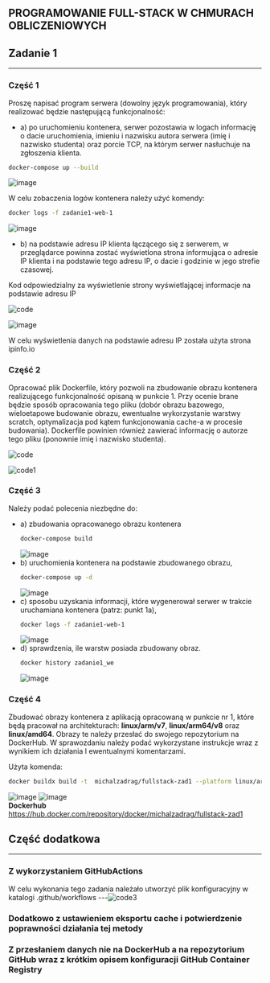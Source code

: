 ## PROGRAMOWANIE FULL-STACK W CHMURACH OBLICZENIOWYCH

## Zadanie 1
---
### Część 1

Proszę napisać program serwera (dowolny język programowania), który realizować będzie następującą funkcjonalność:

- a) po uruchomieniu kontenera, serwer pozostawia w logach informację o dacie uruchomienia, imieniu i nazwisku autora serwera (imię i nazwisko studenta) oraz porcie TCP, na którym serwer nasłuchuje na zgłoszenia klienta.

```bash
docker-compose up --build
```

![image](https://user-images.githubusercontent.com/52106343/172064092-d0bbece4-b19c-4109-939a-637a54a9ea02.png)

W celu zobaczenia logów kontenera należy użyć komendy:

```bash
docker logs -f zadanie1-web-1
```
![image](https://user-images.githubusercontent.com/52106343/172064480-04c2f5e9-7c5e-4d9e-aa6a-0b153fb8cfc0.png)


- b) na podstawie adresu IP klienta łączącego się z serwerem, w przeglądarce powinna zostać wyświetlona strona informująca o adresie IP klienta i na podstawie tego adresu IP, o dacie i godzinie w jego strefie czasowej.

Kod odpowiedzialny za wyświetlenie strony wyświetlającej informacje na podstawie adresu IP

![code](https://user-images.githubusercontent.com/52106343/171735452-f6258664-354a-4921-b8db-7b9e1c64df1e.png)

![image](https://user-images.githubusercontent.com/52106343/171735033-385949d0-c1f9-4988-97ba-be9bb58d2ccd.png)


W celu wyświetlenia danych na podstawie adresu IP została użyta strona ipinfo.io

### Część 2

Opracować plik Dockerfile, który pozwoli na zbudowanie obrazu kontenera realizującego funkcjonalność opisaną w punkcie 1. Przy ocenie brane będzie sposób opracowania tego pliku (dobór obrazu bazowego, wieloetapowe budowanie obrazu, ewentualne wykorzystanie warstwy scratch, optymalizacja pod kątem funkcjonowania cache-a w procesie budowania). Dockerfile powinien również zawierać informację o autorze tego pliku (ponownie imię i nazwisko studenta). 

![code](https://user-images.githubusercontent.com/52106343/172064925-a5bb8235-61c6-4636-8c7b-746c6adf1995.png)

![code1](https://user-images.githubusercontent.com/52106343/172064929-81dc939c-8388-4e4a-a91d-0ef92b8a3a29.png)

### Część 3
Należy podać polecenia niezbędne do:
  - a) zbudowania opracowanego obrazu kontenera
    ```bash
    docker-compose build
    ```
    ![image](https://user-images.githubusercontent.com/52106343/172065092-dd37d763-29ee-4b4e-b26e-f0425543a939.png)
  - b) uruchomienia kontenera na podstawie zbudowanego obrazu,
    ```bash
    docker-compose up -d
    ```
    ![image](https://user-images.githubusercontent.com/52106343/172065189-d0e64309-84b0-4a64-a798-8ab8f776d7d5.png)
  - c) sposobu uzyskania informacji, które wygenerował serwer w trakcie uruchamiana kontenera (patrz: punkt 1a),
    ```bash
    docker logs -f zadanie1-web-1
    ```
    ![image](https://user-images.githubusercontent.com/52106343/172064480-04c2f5e9-7c5e-4d9e-aa6a-0b153fb8cfc0.png)
  - d) sprawdzenia, ile warstw posiada zbudowany obraz.
    ```bash
    docker history zadanie1_we
    ```
    ![image](https://user-images.githubusercontent.com/52106343/172065382-6b052dc7-5906-43a2-a013-79e420493b81.png)


### Część 4
Zbudować obrazy kontenera z aplikacją opracowaną w punkcie nr 1, które będą pracował na architekturach: **linux/arm/v7**, **linux/arm64/v8** oraz **linux/amd64**. Obrazy te należy przesłać do swojego repozytorium na DockerHub. W sprawozdaniu należy podać wykorzystane instrukcje wraz z wynikiem ich działania I ewentualnymi komentarzami.

Użyta komenda:
```bash
docker buildx build -t  michalzadrag/fullstack-zad1 --platform linux/arm/v7,linux/arm64/v8,linux/amd64 --push .
```

![image](https://user-images.githubusercontent.com/52106343/172066250-ad4df96f-b3d4-4d34-9e17-aa60a7e561e6.png)
![image](https://user-images.githubusercontent.com/52106343/172066394-3ab22acb-0ad1-4783-a9e0-66ed2049f515.png)
<br />
**Dockerhub** https://hub.docker.com/repository/docker/michalzadrag/fullstack-zad1 

## Część dodatkowa
---
### Z wykorzystaniem GitHubActions
W celu wykonania tego zadania należało utworzyć plik konfiguracyjny w katalogi .github/workflows
---![code3](https://user-images.githubusercontent.com/52106343/172067631-ac2bd577-3abc-40be-875f-5f1829a021f9.png)

### Dodatkowo z ustawieniem eksportu cache i potwierdzenie poprawności działania tej metody


### Z przesłaniem danych nie na DockerHub a na repozytorium GitHub wraz z krótkim opisem konfiguracji GitHub Container Registry


